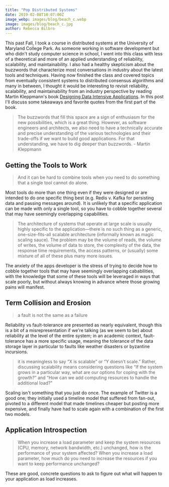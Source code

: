 ```yaml
---
title: "Pop Distributed Systems"
date: 2019-02-08T10:07:00Z
image_webp: images/blog/beach_c.webp
image: images/blog/beach_c.jpg
author: Rebecca Bilbro
---
```


This past Fall, I took a course in distributed systems at the University of Maryland College Park. As someone working in software development but who didn't study computer science in school, I went into this class with less of a theoretical and more of an applied understanding of reliability, scalability, and maintainability. I also had a healthy skepticism about the buzzwords that characterize most conversations in industry about the latest tools and techniques. Having now finished the class and covered topics from eventually consistent systems to distributed consensus algorithms and many in between, I thought it would be interesting to revisit reliability, scalability, and maintainability from an industry perspective by reading Martin Kleppmann's book [Designing Data Intensive Applications](https://www.oreilly.com/library/view/designing-data-intensive-applications/9781491903063/). In this post I'll discuss some takeaways and favorite quotes from the first part of the book.

> The buzzwords that fill this space are a sign of enthusiasm for the new possibilities, which is a great thing. However, as software engineers and architects, we also need to have a technically accurate and precise understanding of the various technologies and their trade-offs if we want to build good applications. For that understanding, we have to dig deeper than buzzwords. - Martin Kleppmann

## Getting the Tools to Work

> And it can be hard to combine tools when you need to do something that a single tool cannot do alone.

Most tools do more than one thing even if they were designed or are intended to do one specific thing best (e.g. Redis v. Kafka for persisting data and passing messages around). It is unlikely that a specific application can be made with only a single tool, so you have to cobble together several that may have seemingly overlapping capabilities.

> The architecture of systems that operate at large scale is usually highly specific to the application—there is no such thing as a generic, one-size-fits-all scalable architecture (informally known as magic scaling sauce). The problem may be the volume of reads, the volume of writes, the volume of data to store, the complexity of the data, the response time requirements, the access patterns, or (usually) some mixture of all of these plus many more issues.

The anxiety of the apps developer is the stress of trying to decide how to cobble together tools that may have seemingly overlapping cababilities, with the knowledge that some of these tools will be leveraged in ways that scale poorly, but without always knowing in advance where those growing pains will manifest.

## Term Collision and Erosion
> a fault is not the same as a failure

Reliability vs fault-tolerance are presented as nearly equivalent, though this is a bit of a misrepresentation if we're talking (as we seem to be) about reliability at the level of the entire system; in an academic context, fault-tolerance has a more specific usage, meaning the tolerance of the data storage layer in particular to faults like weather disasters or byzantine incursions.

> it is meaningless to say “X is scalable” or “Y doesn’t scale.” Rather, discussing scalability means considering questions like “If the system grows in a particular way, what are our options for coping with the growth?” and “How can we add computing resources to handle the additional load?”

Scaling isn't something that you just do once.
The example of Twitter is a good one; they initially used a timeline model that suffered from fan-out, pivoted to a different model that made timelines cheaper but posting more expensive, and finally have had to scale again with a combination of the first two models.

## Application Introspection

> When you increase a load parameter and keep the system resources (CPU, memory, network bandwidth, etc.) unchanged, how is the performance of your system affected? When you increase a load parameter, how much do you need to increase the resources if you want to keep performance unchanged?

These are good, concrete questions to ask to figure out what will happen to your application as load increases.
